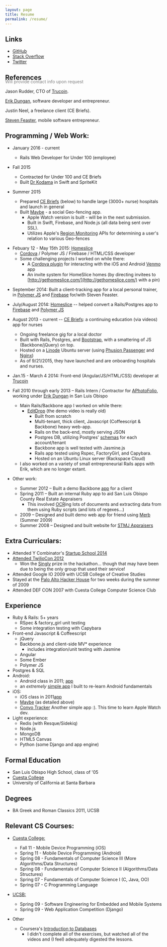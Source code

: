 ```yaml
---
layout: page
title: Resume
permalink: /resume/
---
```


## Links

* [GitHub](http://github.com/shmay)
* [Stack Overflow](http://stackoverflow.com/users/548170/kmurph79)
* [Twitter](https://twitter.com/kmurph79)

## References
<p style='color:gray;margin-top:-25px;font-size:14px;'>Will provide contact info upon request</p>

Jason Rudder, CTO of [Trucoin][9].

[Erik Dungan](http://callmeed.co/), software developer and entrepreneur.

Justin Neel, a freelance client (CE Briefs).

[Steven Feaster](https://www.linkedin.com/in/stevenfeaster), mobile software entrepreneur.

## Programming / Web Work:
* January 2016 - current
  * Rails Web Developer for Under 100 (employee)

* Fall 2015
  * Contracted for Under 100 and CE Briefs
  * Built [Dr Kodama](https://itunes.apple.com/app/dr.-kodama/id1060934796) in Swift and SpriteKit

* Summer 2015
  * Prepared [CE Briefs](http://cebriefs.com/users/sign_in) (below) to handle large (3000+ nurse) hospitals and launch in general
  * Built [Maybe](https://itunes.apple.com/us/app/maybe./id1025357487) - a social Geo-fencing app.
      * Apple Watch version is built - will be in the next submission.
      * Built in Swift, Firebase, and Node.js (all data being sent over SSL).
      * Utilizes Apple's [Region Monitoring][20] APIs for determining a user's relation to various Geo-fences

[20]: https://developer.apple.com/library/ios/documentation/UserExperience/Conceptual/LocationAwarenessPG/RegionMonitoring/RegionMonitoring.html

* Febuary 12 - May 15th 2015: [Homeslice][11]
  * [Cordova](https://cordova.apache.org/) / Polymer JS / Firebase / HTML/CSS developer
  * Some challenging projects I worked on while there:
      * A [Cordova plugin](https://github.com/shmay/venmo-cordova) for interacting with the iOS and Android [Venmo](https://venmo.com/) app
      * An invite system for HomeSlice homes (by directing invitees to [http://gethomeslice.com/](http://gethomeslice.com/) with a pin)

[40]: http://filler.com

* September 2014: Built a client-tracking app for a local personal trainer, in [Polymer JS][12] and [Firebase][13] for/with Steven Feaster.

* July/August 2014: [Homeslice][11] -- helped convert a Rails/Postgres app to [Firebase][13] and [Polymer JS][12]

* August 2013 - current -- [CE Briefs][10]: a continuing education (via videos) app for nurses
  * Ongoing freelance gig for a local doctor
  * Built with Rails, Postgres, and [Bootstrap][15], with a smattering of JS (Backbone/jQuery) on top.  
  * Hosted on a [Linode](http://linode.com/) Ubuntu server (using [Phusion Passenger](https://www.phusionpassenger.com/) and [Nginx](https://en.wikipedia.org/wiki/Nginx))
  * As of 9/21/2015, they have launched and are onboarding hospitals and nurses.

[40]: http://filler.com

* Jan.15 - March 4 2014: Front-end (Angular/JS/HTML/CSS) developer at [Trucoin][9]

* Fall 2010 through early 2013 &#8211; Rails Intern / Contractor for [APhotoFolio][8], working under [Erik Dungan][1] in San Luis Obispo
  * Main Rails/Backbone app I worked on while there:
     * [EditDrop](http://editdrop.com) (the demo video is really old)
          * Built from scratch
          * Multi-tenant, thick client, Javascript (Coffeescript & Backbone) heavy web-app.
          * Rails on the back-end, mostly serving JSON
          * Postgres DB, utilizing Postgres' [schemas][2] for each account/tenant
          * Backbone app is well tested with Jasmine.js
          * Rails app tested using Rspec, FactoryGirl, and Capybara.
          * Hosted on an Ubuntu Linux server (Rackspace Cloud)
  * I also worked on a variety of small entrepreneurial Rails apps with Erik, which are no longer extant.

* Other work:
  * Summer 2012 &#8211; Built a demo Backbone [app][5] for a client
  * Spring 2011 &#8211; Built an internal Ruby app to aid San Luis Obispo County Real Estate Appraisers
      * This involved [OCR][21]ing lots of documents and extracting data from them using Ruby scripts (and lots of regexes...)
  * 2009 &#8211; Designed and built demo web app for friend using <a href='http://en.wikipedia.org/wiki/Merb'>Merb</a> (Summer 2009)
  * Summer 2008 &#8211; Designed and built website for <a href='http://stmjappraisers.com'>STMJ Appraisers</a>

[21]: https://en.wikipedia.org/wiki/Optical_character_recognition

## Extra Curriculars:

* Attended Y Combinator's [Startup School 2014][14]
* [Attended TwilioCon 2012](http://www.twilio.com/conference)
  * Won the [Singly](http://www.singly.com/) prize in the hackathon... though that may have been due to being the only group that used their service!
* Attended Google IO 2009 with UCSB College of Creative Studies
* Stayed at the [Palo Alto Hacker House](http://hackerhouse.bluwiki.com/) for two weeks during the summer of 2009
* Attended DEF CON 2007 with Cuesta College Computer Science Club

## Experience
* Ruby & Rails: 5+ years
  * RSpec & factory_girl unit testing
  * Some integration testing with Capybara
* Front-end Javascript & Coffeescript
  * jQuery
  * Backbone.js and client-side MV\* experience
      * includes integration/unit testing with Jasmine
  * Angular
  * Some Ember
  * Polymer JS
* Postgres & SQL
* Android: 
  * Android class in 2011; [app][7]
  * an *extremely* [simple app][16] I built to re-learn Android fundamentals
* iOS: 
  * iOS class in 2011[app][6]
  * [Maybe](http://www.textmaybe.com/) (as detailed above)
  * [Convo Tracker](https://github.com/shmay/convotrackios) Another simple app :).  This time to learn Apple Watch dev.
* Light experience:
  * Redis (with Resque/Sidekiq)
  * Node.js
  * MongoDB
  * HTML5 Canvas
  * Python (some Django and app engine)

## Formal Education
* San Luis Obispo High School, class of '05
* [Cuesta College](http://en.wikipedia.org/wiki/Cuesta_College)
* University of California at Santa Barbara

## Degrees

* BA Greek and Roman Classics 2011, UCSB

## Relevant CS Courses:

* [Cuesta College:](http://academic.cuesta.edu/rscovil/)
  * Fall 11 - Mobile Device Programming (iOS)
  * Spring 11 - Mobile Device Programming (Android)
  * Spring 08 - Fundamentals of Computer Science III (More Algorithms/Data Structures)
  * Spring 08 - Fundamentals of Computer Science II (Algorithms/Data Structures)
  * Spring 07 - Fundamentals of Computer Science I (C, Java, OO)
  * Spring 07 - C Programming Language

* [UCSB:](http://www.ccs.ucsb.edu/component/option,com_ccs_courses/Itemid,236/quarter,Spring/year,2009/discipline,ComputerScience/)
  * Spring 09 - Software Engineering for Embedded and Mobile Systems
  * Spring 09 - Web Application Competition (Django)

* Other
  * Coursera's [Introduction to Databases][22]
    * I didn't complete all of the exercises, but watched all of the videos and (I feel) adequately digested the lessons.

[22]: https://www.coursera.org/course/db


[16]: https://play.google.com/store/apps/details?id=com.dudebro.kmurph.convoapp
[1]: http://callmeed.co/
[2]: http://blog.jerodsanto.net/2011/07/building-multi-tenant-rails-apps-with-postgresql-schemas/
[3]: https://github.com/shmay/five
[4]: https://github.com/shmay/five/blob/master/app/models/concerns/index_query.rb
[5]: http://quiet-spring-5933.herokuapp.com
[6]: https://github.com/shmay/Gym-Scheduler-iOS-App
[7]: https://github.com/shmay/Android-App
[8]: http://aphotofolio.com/
[9]: https://www.trucoin.com/
[10]: http://cebriefs.com/
[11]: http://www.homesliceapp.com/
[12]: http://www.polymer-project.org/
[13]: http://firebase.com/
[14]: http://www.startupschool.org/
[15]: http://getbootstrap.com/
